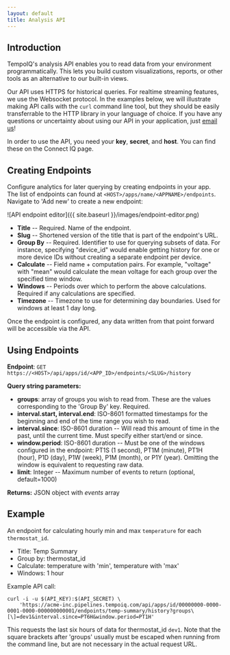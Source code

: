 ```yaml
---
layout: default
title: Analysis API
---
```


## Introduction

TempoIQ's analysis API enables you to read data from your environment programmatically.
This lets you build custom visualizations, reports, or other tools as an alternative to
our built-in views. 

Our API uses HTTPS for historical queries. For realtime streaming features, we use
the Websocket protocol. In the examples below, we will illustrate making API calls with the
`curl` command line tool, but they should be easily transferrable to the HTTP library in your
language of choice. If you have any questions or uncertainty about using our API in your application,
just [email us](mailto:support@tempoiq.com)!

In order to use the API, you need your **key**, **secret**, and **host**. You
can find these on the Connect IQ page.

## Creating Endpoints

Configure analytics for later querying by creating endpoints in your app. The list of endpoints can found at `<HOST>/apps/name/<APPNAME>/endpoints`.
Navigate to 'Add new' to create a new endpoint:

![API endpoint editor]({{ site.baseurl }}/images/endpoint-editor.png)

* **Title** -- Required. Name of the endpoint.
* **Slug** -- Shortened version of the title that is part of the endpoint's URL.
* **Group By** -- Required. Identifier to use for querying subsets of data. For instance, specifying
"device_id" would enable getting history for one or more device IDs without creating a separate endpoint
per device.
* **Calculate** -- Field name + computation pairs. For example, "voltage" with "mean" would calculate the mean voltage
for each group over the specified time window.
* **Windows** -- Periods over which to perform the above calculations. Required if any calculations are specified.
* **Timezone** -- Timezone to use for determining day boundaries. Used for windows at least 1 day long.

Once the endpoint is configured, any data written from that point forward will be accessible via the API.


## Using Endpoints

**Endpoint**:  `GET https://<HOST>/api/apps/id/<APP_ID>/endpoints/<SLUG>/history`

**Query string parameters:**

* **groups**: array of groups you wish to read from. These are the values corresponding to the 'Group By' key. Required.
* **interval.start, interval.end**: ISO-8601 formatted timestamps for the beginning and end of the time range you wish to read.
* **interval.since**: ISO-8601 duration -- Will read this amount of time in the past, until the current time. Must specify either start/end or since.
* **window.period**: ISO-8601 duration -- Must be one of the windows configured in the endpoint: PT1S (1 second), PT1M (minute), PT1H (hour), P1D (day), P1W (week), P1M (month), or P1Y (year). Omitting the window is equivalent to requesting raw data.
* **limit**: Integer -- Maximum number of events to return (optional, default=1000)

**Returns:** JSON object with *events* array

## Example

An endpoint for calculating hourly min and max `temperature` for each `thermostat_id`.

* Title: Temp Summary
* Group by: thermostat_id
* Calculate: temperature with 'min', temperature with 'max'
* Windows: 1 hour

Example API call:

    curl -i -u $(API_KEY):$(API_SECRET) \
        'https://acme-inc.pipelines.tempoiq.com/api/apps/id/00000000-0000-0001-0000-000000000001/endpoints/temp-summary/history?groups\[\]=dev1&interval.since=PT6H&window.period=PT1H'

This requests the last six hours of data for thermostat_id `dev1`. Note that the square brackets after 'groups' usually must be escaped when running from the command line, but are not necessary in the actual request URL.
